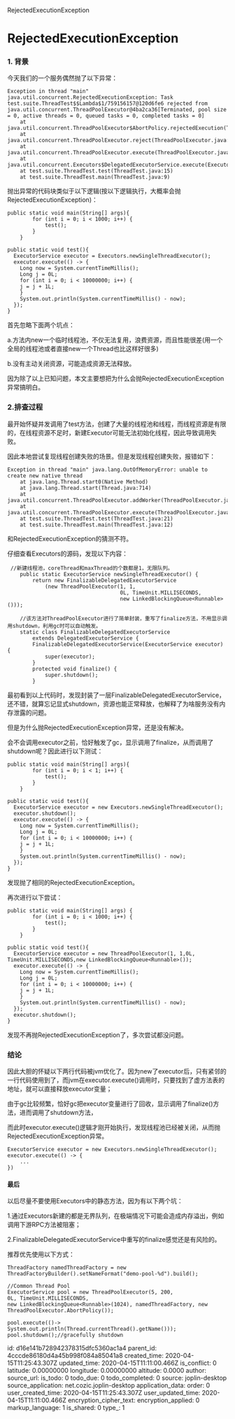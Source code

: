 RejectedExecutionException

# RejectedExecutionException

### 1. 背景
今天我们的一个服务偶然抛了以下异常：
```
Exception in thread "main" java.util.concurrent.RejectedExecutionException: Task test.suite.ThreadTest$$Lambda$1/759156157@120d6fe6 rejected from java.util.concurrent.ThreadPoolExecutor@4ba2ca36[Terminated, pool size = 0, active threads = 0, queued tasks = 0, completed tasks = 0]
	at java.util.concurrent.ThreadPoolExecutor$AbortPolicy.rejectedExecution(ThreadPoolExecutor.java:2047)
	at java.util.concurrent.ThreadPoolExecutor.reject(ThreadPoolExecutor.java:823)
	at java.util.concurrent.ThreadPoolExecutor.execute(ThreadPoolExecutor.java:1369)
	at java.util.concurrent.Executors$DelegatedExecutorService.execute(Executors.java:668)
	at test.suite.ThreadTest.test(ThreadTest.java:15)
	at test.suite.ThreadTest.main(ThreadTest.java:9)
```
抛出异常的代码块类似于以下逻辑(按以下逻辑执行，大概率会抛RejectedExecutionException)：

```
public static void main(String[] args){
        for (int i = 0; i < 1000; i++) {
            test();
        }
    }

public static void test(){
  ExecutorService executor = Executors.newSingleThreadExecutor();
  executor.execute(() -> {
    Long now = System.currentTimeMillis();
    Long j = 0L;
    for (int i = 0; i < 10000000; i++) {
    j = j + 1L;
    }
    System.out.println(System.currentTimeMillis() - now);
  });
}
```
首先忽略下面两个坑点：

a.方法内new一个临时线程池，不仅无法复用，浪费资源，而且性能很差(用一个全局的线程池或者直接new一个Thread也比这样好很多)

b.没有主动关闭资源，可能造成资源无法释放。

因为除了以上已知问题，本文主要想把为什么会抛RejectedExecutionException异常搞明白。

### 2.排查过程
最开始怀疑并发调用了test方法，创建了大量的线程池和线程，而线程资源是有限的，在线程资源不足时，新建Executor可能无法初始化线程，因此导致调用失败。

因此本地尝试复现线程创建失败的场景。但是发现线程创建失败，报错如下：
```
Exception in thread "main" java.lang.OutOfMemoryError: unable to create new native thread
	at java.lang.Thread.start0(Native Method)
	at java.lang.Thread.start(Thread.java:714)
	at java.util.concurrent.ThreadPoolExecutor.addWorker(ThreadPoolExecutor.java:950)
	at java.util.concurrent.ThreadPoolExecutor.execute(ThreadPoolExecutor.java:1357)
	at test.suite.ThreadTest.test(ThreadTest.java:21)
	at test.suite.ThreadTest.main(ThreadTest.java:12)
```
和RejectedExecutionException的猜测不符。

仔细查看Executors的源码，发现以下内容：

```
 //新建线程池，coreThread和maxThread的个数都是1，无限队列。
    public static ExecutorService newSingleThreadExecutor() {
        return new FinalizableDelegatedExecutorService
            (new ThreadPoolExecutor(1, 1,
                                    0L, TimeUnit.MILLISECONDS,
                                    new LinkedBlockingQueue<Runnable>()));
    
    //该方法对ThreadPoolExecutor进行了简单封装，重写了finalize方法，不用显示调用shutdown，利用gc时可以自动触发。
    static class FinalizableDelegatedExecutorService
        extends DelegatedExecutorService {
        FinalizableDelegatedExecutorService(ExecutorService executor) {
            super(executor);
        }
        protected void finalize() {
            super.shutdown();
        }
```
最初看到以上代码时，发现封装了一层FinalizableDelegatedExecutorService，还不错，就算忘记显式shutdown，资源也能正常释放，也解释了为啥服务没有内存泄露的问题。

但是为什么抛RejectedExecutionException异常，还是没有解决。

会不会调用executor之前，恰好触发了gc，显示调用了finalize，从而调用了shutdown呢？因此进行以下测试：
```
public static void main(String[] args){
        for (int i = 0; i < 1; i++) {
            test();
        }
    }

public static void test(){
  ExecutorService executor = new Executors.newSingleThreadExecutor();
  executor.shutdown();
  executor.execute(() -> {
    Long now = System.currentTimeMillis();
    Long j = 0L;
    for (int i = 0; i < 10000000; i++) {
    j = j + 1L;
    }
    System.out.println(System.currentTimeMillis() - now);
  });
}	
```
发现抛了相同的RejectedExecutionException。

再次进行以下尝试：
```
public static void main(String[] args) {
        for (int i = 0; i < 1000; i++) {
            test();
        }
    }

public static void test(){
  ExecutorService executor = new ThreadPoolExecutor(1, 1,0L, TimeUnit.MILLISECONDS,new LinkedBlockingQueue<Runnable>());
  executor.execute(() -> {
    Long now = System.currentTimeMillis();
    Long j = 0L;
    for (int i = 0; i < 10000000; i++) {
    j = j + 1L;
    }
    System.out.println(System.currentTimeMillis() - now);
  });
  executor.shutdown();
}
```
发现不再抛RejectedExecutionException了，多次尝试都没问题。

### 结论
因此大胆的怀疑以下两行代码被jvm优化了。因为new了executor后，只有紧邻的一行代码使用到了，而jvm在executor.execute()调用时，只要找到了虚方法表的地址，就可以直接释放executor变量；

由于gc比较频繁，恰好gc把executor变量进行了回收，显示调用了finalize()方法，进而调用了shutdown方法，

而此时executor.execute()逻辑才刚开始执行，发现线程池已经被关闭，从而抛RejectedExecutionException异常。
```
ExecutorService executor = new Executors.newSingleThreadExecutor();
executor.execute(() -> {
	...
})
```
#### 最后

以后尽量不要使用Executors中的静态方法，因为有以下两个坑：

1.通过Executors新建的都是无界队列，在极端情况下可能会造成内存溢出，例如调用下游RPC方法被阻塞；

2.FinalizableDelegatedExecutorService中重写的finalize感觉还是有风险的。

推荐优先使用以下方式：


```
ThreadFactory namedThreadFactory = new ThreadFactoryBuilder().setNameFormat("demo-pool-%d").build();

//Common Thread Pool
ExecutorService pool = new ThreadPoolExecutor(5, 200,
0L, TimeUnit.MILLISECONDS,
new LinkedBlockingQueue<Runnable>(1024), namedThreadFactory, new ThreadPoolExecutor.AbortPolicy());

pool.execute(()-> System.out.println(Thread.currentThread().getName()));
pool.shutdown();//gracefully shutdown
```

id: d16e141b728942378315dfc5360ac1a4
parent_id: 4cccde86180d4a45b998f084a85041a8
created_time: 2020-04-15T11:25:43.307Z
updated_time: 2020-04-15T11:11:00.466Z
is_conflict: 0
latitude: 0.00000000
longitude: 0.00000000
altitude: 0.0000
author: 
source_url: 
is_todo: 0
todo_due: 0
todo_completed: 0
source: joplin-desktop
source_application: net.cozic.joplin-desktop
application_data: 
order: 0
user_created_time: 2020-04-15T11:25:43.307Z
user_updated_time: 2020-04-15T11:11:00.466Z
encryption_cipher_text: 
encryption_applied: 0
markup_language: 1
is_shared: 0
type_: 1
